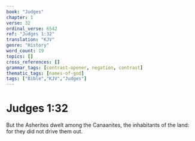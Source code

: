 ```yaml
---
book: "Judges"
chapter: 1
verse: 32
ordinal_verse: 6542
ref: "Judges 1:32"
translation: "KJV"
genre: "History"
word_count: 19
topics: []
cross_references: []
grammar_tags: [contrast-opener, negation, contrast]
thematic_tags: [names-of-god]
tags: ["Bible","KJV","Judges"]
---
```


# Judges 1:32

But the Asherites dwelt among the Canaanites, the inhabitants of the land: for they did not drive them out.
